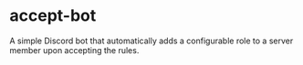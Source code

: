 # accept-bot
A simple Discord bot that automatically adds a configurable role to a server member upon accepting the rules.
